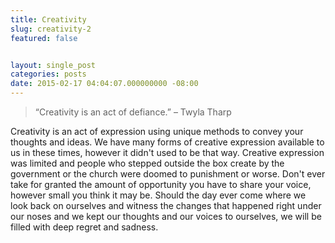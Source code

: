 ```yaml
---
title: Creativity
slug: creativity-2
featured: false


layout: single_post
categories: posts
date: 2015-02-17 04:04:07.000000000 -08:00
---
```


> “Creativity is an act of defiance.” – Twyla Tharp

Creativity is an act of expression using unique methods to convey your thoughts and ideas. We have many forms of creative expression available to us in these times, however it didn't used to be that way. Creative expression was limited and people who stepped outside the box create by the government or the church were doomed to punishment or worse. Don't ever take for granted the amount of opportunity you have to share your voice, however small you think it may be. Should the day ever come where we look back on ourselves and witness the changes that happened right under our noses and we kept our thoughts and our voices to ourselves, we will be filled with deep regret and sadness.

